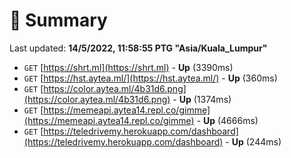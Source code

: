 # 📖 Summary
Last updated: **14/5/2022, 11:58:55 PTG "Asia/Kuala_Lumpur"**

- `GET` [https://shrt.ml](https://shrt.ml) - **Up** (3390ms)
- `GET` [https://hst.aytea.ml/](https://hst.aytea.ml/) - **Up** (360ms)
- `GET` [https://color.aytea.ml/4b31d6.png](https://color.aytea.ml/4b31d6.png) - **Up** (1374ms)
- `GET` [https://memeapi.aytea14.repl.co/gimme](https://memeapi.aytea14.repl.co/gimme) - **Up** (4666ms)
- `GET` [https://teledrivemy.herokuapp.com/dashboard](https://teledrivemy.herokuapp.com/dashboard) - **Up** (244ms)
